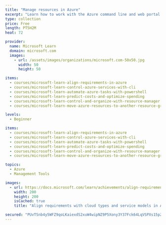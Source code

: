 ```yaml
---
title: "Manage resources in Azure"
excerpt: "Learn how to work with the Azure command line and web portal to create, manage, and control cloud based resources."
type: collection
price: Free
length: PT5H2M
heat: 72

provider:
  name: Microsoft Learn
  domain: microsoft.com
  images:
    - url: /assets/images/organizations/microsoft.com-50x50.jpg
      width: 50
      height: 50

items:
  - courses/microsoft-learn-align-requirements-in-azure
  - courses/microsoft-learn-control-azure-services-with-cli
  - courses/microsoft-learn-automate-azure-tasks-with-powershell
  - courses/microsoft-learn-predict-costs-and-optimize-spending
  - courses/microsoft-learn-control-and-organize-with-resource-manager
  - courses/microsoft-learn-move-azure-resources-to-another-resource-group

levels:
  - Beginner

items:
  - courses/microsoft-learn-align-requirements-in-azure
  - courses/microsoft-learn-control-azure-services-with-cli
  - courses/microsoft-learn-automate-azure-tasks-with-powershell
  - courses/microsoft-learn-predict-costs-and-optimize-spending
  - courses/microsoft-learn-control-and-organize-with-resource-manager
  - courses/microsoft-learn-move-azure-resources-to-another-resource-group

topics:
  - Azure
  - Management Tools

images:
  - url: https://docs.microsoft.com/learn/achievements/align-requirements-in-azure-social.png
    width: 200
    height: 200
    isCached: true
    title: "Align requirements with cloud types and service models in Azure"

secured: "PUvTSnb4y5WFZ9qoLKaiexdS2xuW4wipNZ9P5Xony3Y37Fck64LqVSPXs15pZ3d+3p4ld1yCk/1HGY512iKPelvcNbyO6+fJaQdF2Xew7XNbKgYIGI1WYRID4Sf7JhEbXWbA+ozs2OgvhccgKihkyeuRE6jmWv5dFvKdqloMLbhEtCOV26/1KnZCJZEFyUCB5zs8VLQLXbBfoVp9hxbx3WqsKMV3lla9tljLMIPTbWBsnczPhD1FfxQMjz6tztsFYp7YJLsKeKTLmRiLIDdo/LELS1x3hNrBZJQOpSmeJESXEuqH+817YLkpAMecNMRelAQgHf4kvqghNQF6zt9T1Q==;5qvnU+3XFed9BS8KNi0Khg=="
---
```


